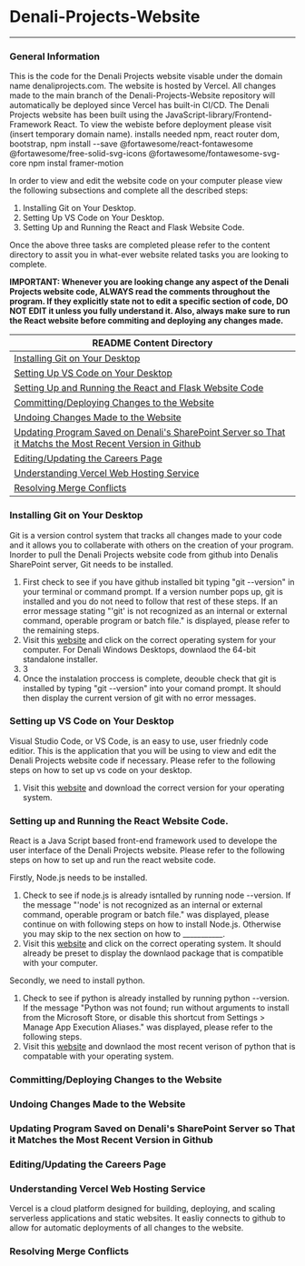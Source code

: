 # Denali-Projects-Website
***
### General Information
This is the code for the Denali Projects website visable under the domain name denaliprojects.com. The website is hosted by Vercel. All changes made to the main branch of the Denali-Projects-Website repository will automatically be deployed since Vercel has built-in CI/CD. The Denali Projects website has been built using the JavaScript-library/Frontend-Framework React. To view the webiste before deployment please visit (insert temporary domain name).
installs needed npm, react router dom, bootstrap, npm install --save @fortawesome/react-fontawesome @fortawesome/free-solid-svg-icons @fortawesome/fontawesome-svg-core npm instal framer-motion

In order to view and edit the website code on your computer please view the following subsections and complete all the described steps:
1. Installing Git on Your Desktop.
2. Setting Up VS Code on Your Desktop.
3. Setting Up and Running the React and Flask Website Code.

Once the above three tasks are completed please refer to the content directory to assit you in what-ever website related tasks you are looking to complete.

**IMPORTANT: Whenever you are looking change any aspect of the Denali Projects website code, ALWAYS read the comments throughout the program. If they explicitly state not to edit a specific section of code, DO NOT EDIT it unless you fully understand it. Also, always make sure to run the React website before commiting and deploying any changes made.**

|README Content Directory| 
|--------------------|
|[Installing Git on Your Desktop](https://github.com/deankirkby/Denali-Projects-Website/blob/main/README.md#installing-git-on-your-desktop)|
|[Setting Up VS Code on Your Desktop](https://github.com/deankirkby/Denali-Projects-Website/blob/main/README.md#setting-up-vs-code-on-your-desktop)|
|[Setting Up and Running the React and Flask Website Code](https://github.com/deankirkby/Denali-Projects-Website/blob/main/README.md#setting-up-and-running-the-react-website-code) |
|[Committing/Deploying Changes to the Website](https://github.com/deankirkby/Denali-Projects-Website/blob/main/README.md#committingdeploying-changes-to-the-website)|
|[Undoing Changes Made to the Website](https://github.com/deankirkby/Denali-Projects-Website/blob/main/README.md#undoing-changes-made-to-the-website)|
|[Updating Program Saved on Denali's SharePoint Server so That it Matchs the Most Recent Version in Github](https://github.com/deankirkby/Denali-Projects-Website/blob/main/README.md#updating-program-saved-on-denalis-sharepoint-server-so-that-it-matches-the-most-recent-version-in-github)|
|[Editing/Updating the Careers Page](https://github.com/deankirkby/Denali-Projects-Website/blob/main/README.md#editingupdating-the-careers-page) |
|[Understanding Vercel Web Hosting Service](https://github.com/deankirkby/Denali-Projects-Website/blob/main/README.md#understanding-vercel-web-hosting-service)|
|[Resolving Merge Conflicts](https://github.com/deankirkby/Denali-Projects-Website/blob/main/README.md#resolving-merge-conflicts)|


### Installing Git on Your Desktop
Git is a version control system that tracks all changes made to your code and it allows you to collaberate with others on the creation of your program. Inorder to pull the Denali Projects website code from github into Denalis SharePoint server, Git needs to be installed. 
1. First check to see if you have github installed bit typing "git --version" in your terminal or command prompt. If a version number pops up, git is installed and you do not need to follow that rest of these steps. If an error message stating "'git' is not recognized as an internal or external command, operable program or batch file." is displayed, please refer to the remaining steps.
2. Visit this [website](https://git-scm.com/downloads) and click on the correct operating system for your computer. For Denali Windows Desktops, downlaod the 64-bit standalone installer.
3. 3
4. Once the instalation proccess is complete, deouble check that git is installed by typing "git --version" into your comand prompt. It should then display the current version of git with no error messages. 

### Setting up VS Code on Your Desktop
Visual Studio Code, or VS Code, is an easy to use, user friednly code editior. This is the application that you will be using to view and edit the Denali Projects website code if necessary. Please refer to the following steps on how to set up vs code on your desktop.  
1. Visit this [website](https://code.visualstudio.com/download) and download the correct version for your operating system.

### Setting up and Running the React Website Code. 
React is a Java Script based front-end framework used to develope the user interface of the Denali Projects website. Please refer to the following steps on how to set up and run the react website code. 

Firstly, Node.js needs to be installed.
1. Check to see if node.js is already isntalled by running node --version. If the message "'node' is not recognized as an internal or external command, operable program or batch file." was displayed, please continue on with following steps on how to install Node.js. Otherwise you may skip to the nex section on how to ___________.
2. Visit this [website](https://nodejs.org/en/download/prebuilt-installer) and click on the correct operating system. It should already be preset to display the downlaod package that is compatible with your computer.

Secondly, we need to install python.   
1. Check to see if python is already installed by running python --version. If the message "Python was not found; run without arguments to install from the Microsoft Store, or disable this shortcut from Settings > Manage App Execution Aliases." was displayed, please refer to the following steps.
2. Visit this [website](https://www.python.org/downloads/) and downlaod the most recent verison of python that is compatable with your operating system. 

### Committing/Deploying Changes to the Website

### Undoing Changes Made to the Website

### Updating Program Saved on Denali's SharePoint Server so That it Matches the Most Recent Version in Github

### Editing/Updating the Careers Page

### Understanding Vercel Web Hosting Service
Vercel is a cloud platform designed for building, deploying, and scaling serverless applications and static websites. It easliy connects to github to allow for automatic deployments of all changes to the website. 

### Resolving Merge Conflicts
